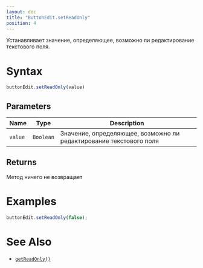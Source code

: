 ```yaml
---
layout: doc
title: "ButtonEdit.setReadOnly"
position: 4
---
```


Устанавливает значение, определяющее, возможно ли редактирование текстового поля.

# Syntax

```js
buttonEdit.setReadOnly(value)
```

## Parameters

|Name|Type|Description|
|----|----|-----------|
|`value`|`Boolean`|Значение, определяющее, возможно ли редактирование текстового поля|

## Returns

Метод ничего не возвращает

# Examples

```js
buttonEdit.setReadOnly(false);
```

# See Also

* [`getReadOnly()`](../ButtonEdit.getReadOnly/)
